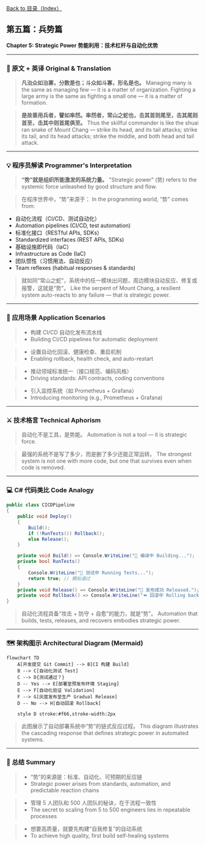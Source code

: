 [Back to 目录（Index）](https://github.com/uwspstar/The-Programmer-s-Art-of-War/blob/main/Index.md)

## 第五篇：兵势篇

**Chapter 5: Strategic Power**
**势能利用：技术杠杆与自动化优势**

---

### 🏮 原文 + 英译 Original & Translation

> **凡治众如治寡，分数是也；斗众如斗寡，形名是也。**
> Managing many is the same as managing few — it is a matter of organization. Fighting a large army is the same as fighting a small one — it is a matter of formation.

> **是故善用兵者，譬如率然。率然者，常山之蛇也，击其首则尾至，击其尾则首至，击其中则首尾俱至。**
> Thus the skillful commander is like the shuai ran snake of Mount Chang — strike its head, and its tail attacks; strike its tail, and its head attacks; strike the middle, and both head and tail attack.

---

### 💡 程序员解读 Programmer's Interpretation

> **“势”就是组织所能激发的系统力量。**
> "Strategic power" (势) refers to the systemic force unleashed by good structure and flow.

> 在程序世界中，“势”来源于：
> In the programming world, “势” comes from:

* 自动化流程（CI/CD、测试自动化）
* Automation pipelines (CI/CD, test automation)
* 标准化接口（RESTful APIs, SDKs）
* Standardized interfaces (REST APIs, SDKs)
* 基础设施即代码（IaC）
* Infrastructure as Code (IaC)
* 团队惯性（习惯用法、自动反应）
* Team reflexes (habitual responses & standards)

> 就如同“常山之蛇”，系统中的任一模块出问题，周边模块自动反应、修复或报警，这就是“势”。
> Like the serpent of Mount Chang, a resilient system auto-reacts to any failure — that is strategic power.

---

### 🧪 应用场景 Application Scenarios

> * 构建 CI/CD 自动化发布流水线
> * Building CI/CD pipelines for automatic deployment

> * 设置自动化回滚、健康检查、重启机制
> * Enabling rollback, health check, and auto-restart

> * 推动领域标准统一（接口规范、编码风格）
> * Driving standards: API contracts, coding conventions

> * 引入监控系统（如 Prometheus + Grafana）
> * Introducing monitoring (e.g., Prometheus + Grafana)

---

### ⚔️ 技术格言 Technical Aphorism

> 自动化不是工具，是势能。
> Automation is not a tool — it is strategic force.

> 最强的系统不是写了多少，而是删了多少还能正常运转。
> The strongest system is not one with more code, but one that survives even when code is removed.

---

### 💻 C# 代码类比 Code Analogy

```csharp
public class CICDPipeline
{
    public void Deploy()
    {
        Build();
        if (!RunTests()) Rollback();
        else Release();
    }

    private void Build() => Console.WriteLine("🔧 编译中 Building...");
    private bool RunTests()
    {
        Console.WriteLine("🧪 测试中 Running Tests...");
        return true; // 模拟通过
    }
    private void Release() => Console.WriteLine("🚀 发布成功 Released.");
    private void Rollback() => Console.WriteLine("⏪ 回滚中 Rolling back...");
}
```

> 自动化流程具备“攻击 + 防守 + 自愈”的能力，就是“势”。
> Automation that builds, tests, releases, and recovers embodies strategic power.

---

### 🗺️ 架构图示 Architectural Diagram (Mermaid)

```mermaid
flowchart TD
    A[开发提交 Git Commit] --> B[CI 构建 Build]
    B --> C[自动化测试 Test]
    C --> D{测试通过？}
    D -- Yes --> E[部署至预发布环境 Staging]
    E --> F[自动化验证 Validation]
    F --> G[灰度发布至生产 Gradual Release]
    D -- No --> H[自动回滚 Rollback]

    style D stroke:#f66,stroke-width:2px
```

> 此图展示了自动部署系统中“势”的链式反应过程。
> This diagram illustrates the cascading response that defines strategic power in automated systems.

---

### 📌 总结 Summary

> * “势”的来源是：标准、自动化、可预期的反应链
> * Strategic power arises from standards, automation, and predictable reaction chains

> * 管理 5 人团队和 500 人团队的秘诀，在于流程一致性
> * The secret to scaling from 5 to 500 engineers lies in repeatable processes

> * 想要高质量，就要先构建“自我修复”的自动系统
> * To achieve high quality, first build self-healing systems

